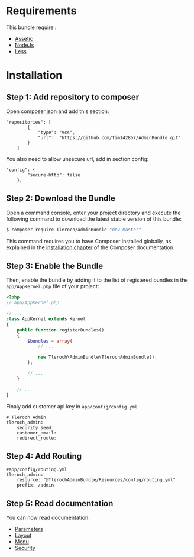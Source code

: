Requirements
============

This bundle require :

* [Assetic](http://symfony.com/doc/current/assetic/asset_management.html)
* [NodeJs](https://nodejs.org/en/download/package-manager/)
* [Less](http://lesscss.org/#using-less)

Installation
============

Step 1: Add repository to composer
----------------------------------

Open composer.json and add this section:

```
"repositories": [
        {
            "type": "vcs",
            "url":  "https://github.com/Tim142857/AdminBundle.git"
        }
    ]
```

You also need to allow unsecure url, add in section config:
```
"config": {
        "secure-http": false
    },
```

Step 2: Download the Bundle
---------------------------

Open a command console, enter your project directory and execute the
following command to download the latest stable version of this bundle:

```bash
$ composer require Tleroch/adminBundle "dev-master"
```

This command requires you to have Composer installed globally, as explained
in the [installation chapter](https://getcomposer.org/doc/00-intro.md)
of the Composer documentation.

Step 3: Enable the Bundle
-------------------------

Then, enable the bundle by adding it to the list of registered bundles
in the `app/AppKernel.php` file of your project:

```php
<?php
// app/AppKernel.php

// ...
class AppKernel extends Kernel
{
    public function registerBundles()
    {
        $bundles = array(
            // ...

            new Tleroch\AdminBundle\TlerochAdminBundle(),
        );

        // ...
    }

    // ...
}
```

Finaly add customer api key in `app/config/config.yml`
```
# Tleroch Admin
tleroch_admin:
    security_seed: 
    customer_email: 
    redirect_route:  
```

Step 4: Add Routing
--------------------------

```
#app/config/routing.yml
tleroch_admin:
    resource: "@TlerochAdminBundle/Resources/config/routing.yml"
    prefix: /admin  
```

Step 5: Read documentation
--------------------------

You can now read documentation:

* [Parameters](Resources/doc/parameters.md)
* [Layout](Resources/doc/layout.md)
* [Menu](Resources/doc/menu.md)
* [Security](Resources/doc/security.md)

